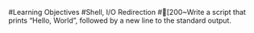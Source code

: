 #Learning Objectives
#Shell, I/O Redirection
#[200~Write a script that prints “Hello, World”, followed by a new line to the standard output.
